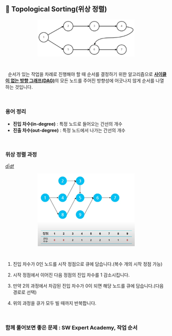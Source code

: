 ## 📄 **Topological Sorting(위상 정렬)**

<p align="center" style="display: flex; justify-content: center;">
    <img style="width: 60%" src="../images/topologicalSort.png" alt="topological sort">
</p>

<br>

&nbsp;&nbsp;순서가 있는 작업을 차례로 진행해야 할 때 순서를 결정하기 위한 알고리즘으로 <u>**사이클이 없는 방향 그래프(DAG)**</u>의 모든 노드를 주어진 방향성에 어긋나지 않게 순서를 나열하는 것입니다.

<br>

### 용어 정리

- **진입 차수(in-degree)** : 특정 노드로 들어오는 간선의 개수
- **진출 차수(out-degree)** : 특정 노드에서 나가는 간선의 개수

<br>

### 위상 정렬 과정
[d|df](./images/sortingProcess.png)
<p align="center" style="display: flex; justify-content: center;">
    <img style="width: 60%" src="../images/sortingProcess.png" alt="sorting process">
</p>

<br>

1. 진입 차수가 0인 노드를 시작 정점으로 큐에 담습니다.(복수 개의 시작 정점 가능)

2. 시작 정점에서 이어진 다음 정점의 진입 차수를 1 감소시킵니다.

3. 만약 2의 과정에서 차감된 진입 차수가 0이 되면 해당 노드를 큐에 담습니다.(다음 경로로 선택)

4. 위의 과정을 큐가 모두 빌 때까지 반복합니다.

<br>

### **함께 풀어보면 좋은 문제** : SW Expert Academy, 작업 순서
